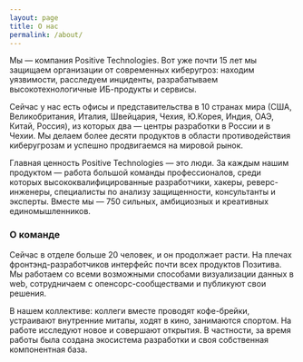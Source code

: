 ```yaml
---
layout: page
title: О нас
permalink: /about/
---
```


Мы — компания Positive Technologies. Вот уже почти 15 лет мы защищаем организации от современных киберугроз: находим уязвимости, расследуем инциденты, разрабатываем высокотехнологичные ИБ-продукты и сервисы.

Сейчас у нас есть офисы и представительства в 10 странах мира (США, Великобритания, Италия, Швейцария, Чехия, Ю.Корея, Индия, ОАЭ, Китай, Россия), из которых два — центры разработки в России и в Чехии. Мы делаем более десяти продуктов в области противодействия киберугрозам и успешно продвигаемся на мировой рынок.

Главная ценность Positive Technologies — это люди. За каждым нашим продуктом — работа большой команды профессионалов, среди которых высококвалифицированные разработчики, хакеры, реверс-инженеры, специалисты по анализу защищенности, консультанты и эксперты. Вместе мы — 750 сильных, амбициозных и креативных единомышленников.

### О команде

Сейчас в отделе больше 20 человек, и он продолжает расти. На плечах фронтэнд-разработчиков интерфейс почти всех продуктов Позитива. Мы работаем со всеми возможными способами визуализации данных в web, сотрудничаем с опенсорс-сообществами и публикуют свои решения.

В нашем коллективе: коллеги вместе проводят кофе-брейки, устраивают внутренние митапы, ходят в кино, занимаются спортом. На работе исследуют новое и совершают открытия. В частности, за время работы была создана экосистема разработки и своя собственная компонентная база.
